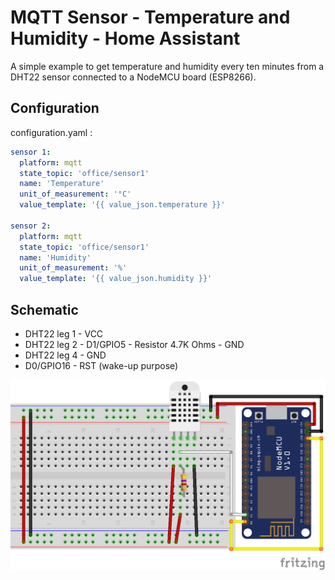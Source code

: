 # MQTT Sensor - Temperature and Humidity - Home Assistant
A simple example to get temperature and humidity every ten minutes from a DHT22 sensor connected to a NodeMCU board (ESP8266).

## Configuration
configuration.yaml :
```yaml
sensor 1:
  platform: mqtt
  state_topic: 'office/sensor1'
  name: 'Temperature'
  unit_of_measurement: '°C'
  value_template: '{{ value_json.temperature }}'

sensor 2:
  platform: mqtt
  state_topic: 'office/sensor1'
  name: 'Humidity'
  unit_of_measurement: '%'
  value_template: '{{ value_json.humidity }}'
```

## Schematic
- DHT22 leg 1 - VCC
- DHT22 leg 2 - D1/GPIO5 - Resistor 4.7K Ohms - GND
- DHT22 leg 4 - GND
- D0/GPIO16 - RST (wake-up purpose)

![Schematic](Schematic.png)
